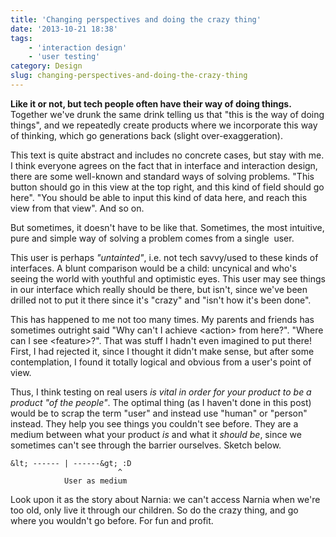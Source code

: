 ```yaml
---
title: 'Changing perspectives and doing the crazy thing'
date: '2013-10-21 18:38'
tags:
    - 'interaction design'
    - 'user testing'
category: Design
slug: changing-perspectives-and-doing-the-crazy-thing
---
```


**Like it or not, but tech people often have their way of doing things.** Together we've drunk the same drink telling us that "this is the way of doing things", and we repeatedly create products where we incorporate this way of thinking, which go generations back (slight over-exaggeration).
 
 This text is quite abstract and includes no concrete cases, but stay with me. I think everyone agrees on the fact that in interface and interaction design, there are some well-known and standard ways of solving problems. "This button should go in this view at the top right, and this kind of field should go here". "You should be able to input this kind of data here, and reach this view from that view". And so on.
 
 But sometimes, it doesn't have to be like that. Sometimes, the most intuitive, pure and simple way of solving a problem comes from a single  user.
 
 This user is perhaps _"untainted"_, i.e. not tech savvy/used to these kinds of interfaces. A blunt comparison would be a child: uncynical and who's seeing the world with youthful and optimistic eyes. This user may see things in our interface which really should be there, but isn't, since we've been drilled not to put it there since it's "crazy" and "isn't how it's been done".
 
 This has happened to me not too many times. My parents and friends has sometimes outright said "Why can't I achieve &lt;action&gt; from here?". "Where can I see &lt;feature&gt;?". That was stuff I hadn't even imagined to put there! First, I had rejected it, since I thought it didn't make sense, but after some contemplation, I found it totally logical and obvious from a user's point of view.
 
 Thus, I think testing on real users _is vital in order for your product to be a product "of the people"_. The optimal thing (as I haven't done in this post) would be to scrap the term "user" and instead use "human" or "person" instead. They help you see things you couldn't see before. They are a medium between what your product _is_ and what it _should be_, since we sometimes can't see through the barrier ourselves. Sketch below.

	&lt; ------ | ------&gt; :D
							^
				User as medium
 
 Look upon it as the story about Narnia: we can't access Narnia when we're too old, only live it through our children. So do the crazy thing, and go where you wouldn't go before. For fun and profit.
